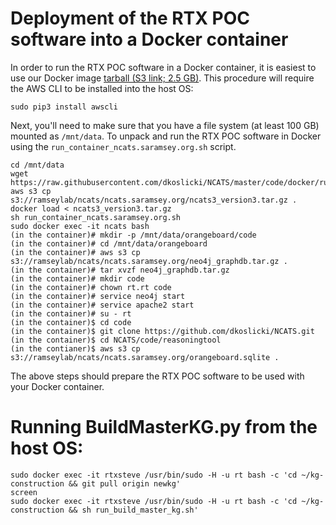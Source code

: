 # Deployment of the RTX POC software into a Docker container

In order to run the RTX POC software in a Docker container, it is easiest to use our Docker image 
[tarball (S3 link; 2.5 GB)](https://s3-us-west-2.amazonaws.com/ramseylab/ncats/ncats.saramsey.org/ncats3_version3.tar.gz).
This procedure will require the AWS CLI to be installed into the host OS:
    
    sudo pip3 install awscli
    
Next, you'll need to make sure that you have a file system (at least 100 GB) mounted as `/mnt/data`. 
To unpack and run the RTX POC software in Docker using the `run_container_ncats.saramsey.org.sh` script.

    cd /mnt/data
    wget https://raw.githubusercontent.com/dkoslicki/NCATS/master/code/docker/run_container_ncats.saramsey.org.sh
    aws s3 cp s3://ramseylab/ncats/ncats.saramsey.org/ncats3_version3.tar.gz .
    docker load < ncats3_version3.tar.gz
    sh run_container_ncats.saramsey.org.sh
    sudo docker exec -it ncats bash
    (in the container)# mkdir -p /mnt/data/orangeboard/code
    (in the container)# cd /mnt/data/orangeboard
    (in the container)# aws s3 cp s3://ramseylab/ncats/ncats.saramsey.org/neo4j_graphdb.tar.gz .
    (in the container)# tar xvzf neo4j_graphdb.tar.gz
    (in the container)# mkdir code
    (in the container)# chown rt.rt code
    (in the container)# service neo4j start
    (in the container)# service apache2 start
    (in the container)# su - rt
    (in the container)$ cd code
    (in the container)$ git clone https://github.com/dkoslicki/NCATS.git
    (in the container)$ cd NCATS/code/reasoningtool
    (in the contianer)$ aws s3 cp s3://ramseylab/ncats/ncats.saramsey.org/orangeboard.sqlite .

The above steps should prepare the RTX POC software to be used with your Docker container.

# Running BuildMasterKG.py from the host OS:

    sudo docker exec -it rtxsteve /usr/bin/sudo -H -u rt bash -c 'cd ~/kg-construction && git pull origin newkg'
    screen
    sudo docker exec -it rtxsteve /usr/bin/sudo -H -u rt bash -c 'cd ~/kg-construction && sh run_build_master_kg.sh'
    
